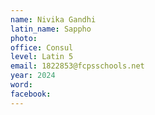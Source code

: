 ```yaml
---
name: Nivika Gandhi
latin_name: Sappho
photo: 
office: Consul
level: Latin 5
email: 1822853@fcpsschools.net
year: 2024
word: 
facebook: 
---
```


